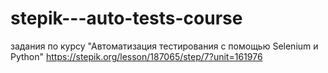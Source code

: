 # stepik---auto-tests-course
задания по курсу "Автоматизация тестирования с помощью Selenium и Python"
https://stepik.org/lesson/187065/step/7?unit=161976
